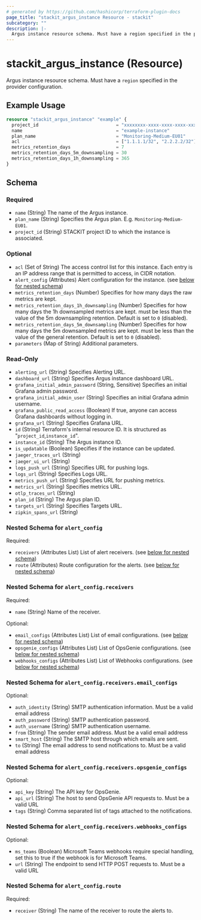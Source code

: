 ```yaml
---
# generated by https://github.com/hashicorp/terraform-plugin-docs
page_title: "stackit_argus_instance Resource - stackit"
subcategory: ""
description: |-
  Argus instance resource schema. Must have a region specified in the provider configuration.
---
```


# stackit_argus_instance (Resource)

Argus instance resource schema. Must have a `region` specified in the provider configuration.

## Example Usage

```terraform
resource "stackit_argus_instance" "example" {
  project_id                             = "xxxxxxxx-xxxx-xxxx-xxxx-xxxxxxxxxxxx"
  name                                   = "example-instance"
  plan_name                              = "Monitoring-Medium-EU01"
  acl                                    = ["1.1.1.1/32", "2.2.2.2/32"]
  metrics_retention_days                 = 7
  metrics_retention_days_5m_downsampling = 30
  metrics_retention_days_1h_downsampling = 365
}
```

<!-- schema generated by tfplugindocs -->
## Schema

### Required

- `name` (String) The name of the Argus instance.
- `plan_name` (String) Specifies the Argus plan. E.g. `Monitoring-Medium-EU01`.
- `project_id` (String) STACKIT project ID to which the instance is associated.

### Optional

- `acl` (Set of String) The access control list for this instance. Each entry is an IP address range that is permitted to access, in CIDR notation.
- `alert_config` (Attributes) Alert configuration for the instance. (see [below for nested schema](#nestedatt--alert_config))
- `metrics_retention_days` (Number) Specifies for how many days the raw metrics are kept.
- `metrics_retention_days_1h_downsampling` (Number) Specifies for how many days the 1h downsampled metrics are kept. must be less than the value of the 5m downsampling retention. Default is set to `0` (disabled).
- `metrics_retention_days_5m_downsampling` (Number) Specifies for how many days the 5m downsampled metrics are kept. must be less than the value of the general retention. Default is set to `0` (disabled).
- `parameters` (Map of String) Additional parameters.

### Read-Only

- `alerting_url` (String) Specifies Alerting URL.
- `dashboard_url` (String) Specifies Argus instance dashboard URL.
- `grafana_initial_admin_password` (String, Sensitive) Specifies an initial Grafana admin password.
- `grafana_initial_admin_user` (String) Specifies an initial Grafana admin username.
- `grafana_public_read_access` (Boolean) If true, anyone can access Grafana dashboards without logging in.
- `grafana_url` (String) Specifies Grafana URL.
- `id` (String) Terraform's internal resource ID. It is structured as "`project_id`,`instance_id`".
- `instance_id` (String) The Argus instance ID.
- `is_updatable` (Boolean) Specifies if the instance can be updated.
- `jaeger_traces_url` (String)
- `jaeger_ui_url` (String)
- `logs_push_url` (String) Specifies URL for pushing logs.
- `logs_url` (String) Specifies Logs URL.
- `metrics_push_url` (String) Specifies URL for pushing metrics.
- `metrics_url` (String) Specifies metrics URL.
- `otlp_traces_url` (String)
- `plan_id` (String) The Argus plan ID.
- `targets_url` (String) Specifies Targets URL.
- `zipkin_spans_url` (String)

<a id="nestedatt--alert_config"></a>
### Nested Schema for `alert_config`

Required:

- `receivers` (Attributes List) List of alert receivers. (see [below for nested schema](#nestedatt--alert_config--receivers))
- `route` (Attributes) Route configuration for the alerts. (see [below for nested schema](#nestedatt--alert_config--route))

<a id="nestedatt--alert_config--receivers"></a>
### Nested Schema for `alert_config.receivers`

Required:

- `name` (String) Name of the receiver.

Optional:

- `email_configs` (Attributes List) List of email configurations. (see [below for nested schema](#nestedatt--alert_config--receivers--email_configs))
- `opsgenie_configs` (Attributes List) List of OpsGenie configurations. (see [below for nested schema](#nestedatt--alert_config--receivers--opsgenie_configs))
- `webhooks_configs` (Attributes List) List of Webhooks configurations. (see [below for nested schema](#nestedatt--alert_config--receivers--webhooks_configs))

<a id="nestedatt--alert_config--receivers--email_configs"></a>
### Nested Schema for `alert_config.receivers.email_configs`

Optional:

- `auth_identity` (String) SMTP authentication information. Must be a valid email address
- `auth_password` (String) SMTP authentication password.
- `auth_username` (String) SMTP authentication username.
- `from` (String) The sender email address. Must be a valid email address
- `smart_host` (String) The SMTP host through which emails are sent.
- `to` (String) The email address to send notifications to. Must be a valid email address


<a id="nestedatt--alert_config--receivers--opsgenie_configs"></a>
### Nested Schema for `alert_config.receivers.opsgenie_configs`

Optional:

- `api_key` (String) The API key for OpsGenie.
- `api_url` (String) The host to send OpsGenie API requests to. Must be a valid URL
- `tags` (String) Comma separated list of tags attached to the notifications.


<a id="nestedatt--alert_config--receivers--webhooks_configs"></a>
### Nested Schema for `alert_config.receivers.webhooks_configs`

Optional:

- `ms_teams` (Boolean) Microsoft Teams webhooks require special handling, set this to true if the webhook is for Microsoft Teams.
- `url` (String) The endpoint to send HTTP POST requests to. Must be a valid URL



<a id="nestedatt--alert_config--route"></a>
### Nested Schema for `alert_config.route`

Required:

- `receiver` (String) The name of the receiver to route the alerts to.

